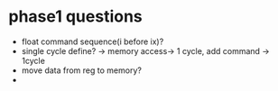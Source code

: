 # phase1 questions

- float command sequence(i before ix)?
- single cycle define? -> memory access-> 1 cycle, add command -> 1cycle
- move data from reg to memory?
- 



